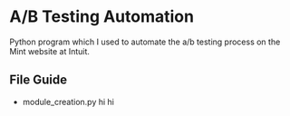 # A/B Testing Automation
Python program which I used to automate the a/b testing process on the Mint website at Intuit.

## File Guide
- module_creation.py
  hi hi 
